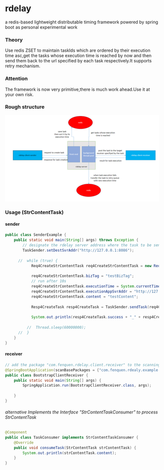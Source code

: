 # rdelay
a redis-based lightweight distributable timing framework powered by spring boot as personal experimental work

### Theory
Use redis ZSET to maintain taskIds which are ordered by their execution time asc,get the tasks whose execution time is 
reached by now and then send them back to the url specified by each task respectively.It supports retry mechanism.


### Attention
The framework is now very primitive,there is much work ahead.Use it at your own risk.


### Rough structure
![Rough structure](./assets/rdelay.png)


### Usage (StrContentTask)

#### sender
```java
public class SenderExample {
    public static void main(String[] args) throws Exception {
        // designate the rdelay server address where the task to be sent
        TaskSender.setDestSvrAddr("http://127.0.0.1:8086");

      //  while (true) {
            Req4CreateStrContentTask req4CreateStrContentTask = new Req4CreateStrContentTask();

            req4CreateStrContentTask.bizTag = "testBizTag";
            // run after 10s
            req4CreateStrContentTask.executionTime = System.currentTimeMillis() + 2000;
            req4CreateStrContentTask.executionAppSvrAddr = "http://127.0.0.1:8080";
            req4CreateStrContentTask.content = "testContent";

            Resp4CreateTask resp4CreateTask = TaskSender.sendTask(req4CreateStrContentTask);

            System.out.println(resp4CreateTask.success + "_" + resp4CreateTask.errMsg);

          //  Thread.sleep(60000000);
      //  }
    }
}
```

#### receiver
```java
// add the package "com.fenquen.rdelay.client.receiver" to the scanning range,the server is listening 127.0.0.1:8080
@SpringBootApplication(scanBasePackages = {"com.fenquen.rdealy.example.client.receiver", "com.fenquen.rdelay.client.receiver"})
public class BootstrapClientReceiver {
    public static void main(String[] args) {
        SpringApplication.run(BootstrapClientReceiver.class, args);

    }
}
```
###### alternative Implements the Interface "StrContentTaskConsumer" to process StrContentTask
```java
@Component
public class TaskConsumer implements StrContentTaskConsumer {
    @Override
    public void consumeTask(StrContentTask strContentTask) {
        System.out.println(strContentTask.content);
    }
}
```